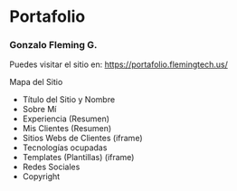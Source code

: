 ﻿# Portafolio
<h3> Gonzalo Fleming G. </h3>

Puedes visitar el sitio en: https://portafolio.flemingtech.us/

Mapa del Sitio
* Título del Sitio y Nombre
* Sobre Mí
* Experiencia (Resumen)
* Mis Clientes (Resumen)
* Sitios Webs de Clientes (iframe)
* Tecnologías ocupadas
* Templates (Plantillas) (iframe)
* Redes Sociales
* Copyright
